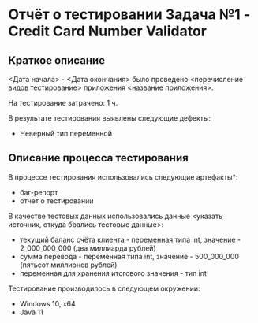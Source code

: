 # Отчёт о тестировании Задача №1 - Credit Card Number Validator

## Краткое описание

<Дата начала> - <Дата окончания> было проведено <перечисление видов тестирование> приложения <название приложения>.

На тестирование затрачено: 1 ч.

В результате тестирования выявлены следующие дефекты:
* Неверный тип переменной

## Описание процесса тестирования

В процессе тестирования использовались следующие артефакты*:
* баг-репорт
* отчет о тестировании


В качестве тестовых данных использовались данные <указать источник, откуда брались тестовые данные>:
* текущий баланс счёта клиента - переменная типа int, значение - 2_000_000_000 (два миллиарда рублей)
* сумма перевода - переменная типа int, значение - 500_000_000 (пятьсот миллионов рублей)
* переменная для хранения итогового значения - тип int

Тестирование производилось в следующем окружении:
* Windows 10, х64
* Java 11